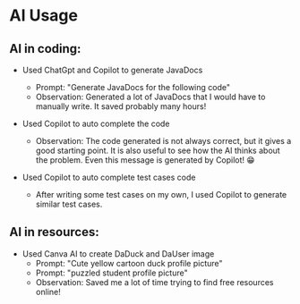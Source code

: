 # AI Usage
## AI in coding:
- Used ChatGpt and Copilot to generate JavaDocs
    - Prompt: "Generate JavaDocs for the following code"
    - Observation: Generated a lot of JavaDocs that I would have to manually write. It saved probably many hours!

- Used Copilot to auto complete the code
    - Observation: The code generated is not always correct, but it gives a good starting point. It is also useful to see how the AI thinks about the problem. Even this message is generated by Copilot! 😁

- Used Copilot to auto complete test cases code
    - After writing some test cases on my own, I used Copilot to generate similar test cases.

## AI in resources:
- Used Canva AI to create DaDuck and DaUser image
  - Prompt: "Cute yellow cartoon duck profile picture"
  - Prompt: "puzzled student profile picture"
  - Observation: Saved me a lot of time trying to find free resources online!